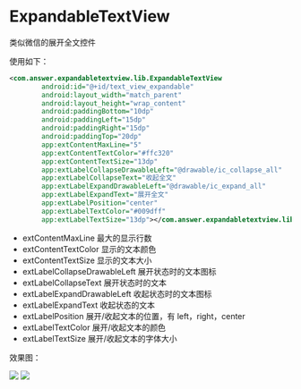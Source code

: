 # ExpandableTextView
类似微信的展开全文控件

使用如下：

```xml
<com.answer.expandabletextview.lib.ExpandableTextView
        android:id="@+id/text_view_expandable"
        android:layout_width="match_parent"
        android:layout_height="wrap_content"
        android:paddingBottom="10dp"
        android:paddingLeft="15dp"
        android:paddingRight="15dp"
        android:paddingTop="20dp"
        app:extContentMaxLine="5"
        app:extContentTextColor="#ffc320"
        app:extContentTextSize="13dp"
        app:extLabelCollapseDrawableLeft="@drawable/ic_collapse_all"
        app:extLabelCollapseText="收起全文"
        app:extLabelExpandDrawableLeft="@drawable/ic_expand_all"
        app:extLabelExpandText="展开全文"
        app:extLabelPosition="center"
        app:extLabelTextColor="#009dff"
        app:extLabelTextSize="13dp"></com.answer.expandabletextview.lib.ExpandableTextView>
```

* extContentMaxLine 最大的显示行数
* extContentTextColor 显示的文本颜色
* extContentTextSize 显示的文本大小
* extLabelCollapseDrawableLeft 展开状态时的文本图标
* extLabelCollapseText 展开状态时的文本
* extLabelExpandDrawableLeft 收起状态时的文本图标
* extLabelExpandText 收起状态的文本
* extLabelPosition 展开/收起文本的位置，有 left，right，center
* extLabelTextColor 展开/收起文本的颜色
* extLabelTextSize 展开/收起文本的字体大小

效果图：

![](http://7q5er6.com1.z0.glb.clouddn.com/device-2016-05-13-160743.png)
![](http://7q5er6.com1.z0.glb.clouddn.com/device-2016-05-13-160724.png)
